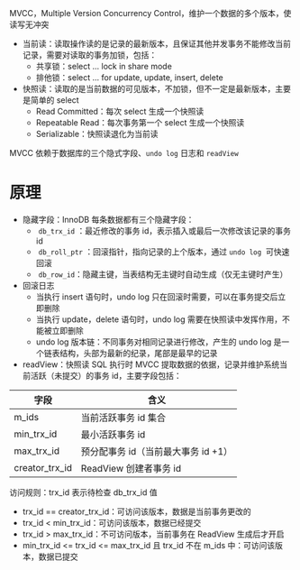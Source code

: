 MVCC，Multiple Version Concurrency Control，维护一个数据的多个版本，使读写无冲突

* 当前读：读取操作读的是记录的最新版本，且保证其他并发事务不能修改当前记录，需要对读取的事务加锁，包括：
    * 共享锁：select ... lock in share mode
    * 排他锁：select ... for update, update, insert, delete
* 快照读：读取的是当前数据的可见版本，不加锁，但不一定是最新版本，主要是简单的 select
    * Read Committed：每次 select 生成一个快照读
    * Repeatable Read：每次事务第一个 select 生成一个快照读
    * Serializable：快照读退化为当前读

MVCC 依赖于数据库的三个隐式字段、`undo log`​ 日志和 `readView`​
# 原理

* 隐藏字段：InnoDB 每条数据都有三个隐藏字段：
     * ​ `db_trx_id` ​：最近修改的事务 id，表示插入或最后一次修改该记录的事务 id
     * ​ `db_roll_ptr` ​：回滚指针，指向记录的上个版本，通过 `undo log` ​ 可快速回滚
     *  ​ `db_row_id` ​：隐藏主键，当表结构无主键时自动生成（仅无主键时产生）
* 回滚日志
    * 当执行 insert 语句时，undo log 只在回滚时需要，可以在事务提交后立即删除
    * 当执行 update，delete 语句时，undo log 需要在快照读中发挥作用，不能被立即删除
    * undo log 版本链：不同事务对相同记录进行修改，产生的 undo log 是一个链表结构，头部为最新的纪录，尾部是最早的记录
* readView：快照读 SQL 执行时 MVCC 提取数据的依据，记录并维护系统当前活跃（未提交）的事务 id，主要字段包括：

|字段|含义|
| ----------------| -------------------------------------|
|m_ids|当前活跃事务 id 集合|
|min_trx_id|最小活跃事务 id|
|max_trx_id|预分配事务 id（当前最大事务 id +1）|
|creator_trx_id|ReadView 创建者事务 id|

访问规则：trx_id 表示待检查 db_trx_id 值
* trx_id == creator_trx_id：可访问该版本，数据是当前事务更改的
* trx_id < min_trx_id：可访问该版本，数据已经提交
* trx_id > max_trx_id：不可访问版本，当前事务在 ReadView 生成后才开启
* min_trx_id <= trx_id <= max_trx_id 且 trx_id 不在 m_ids 中：可访问该版本，数据已提交
